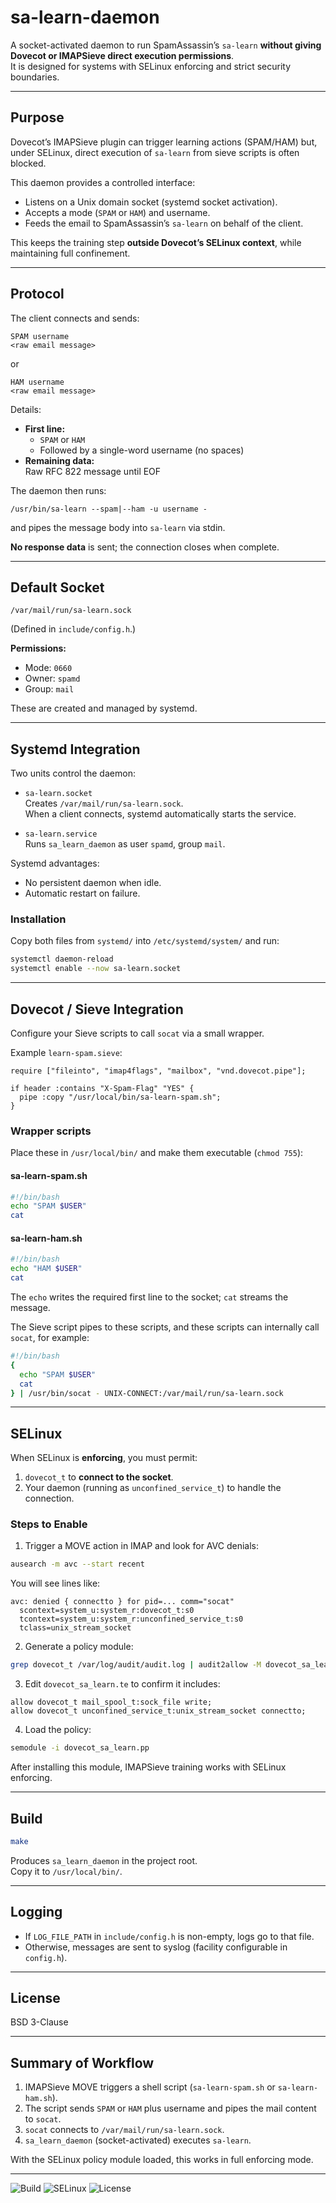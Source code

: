 # sa-learn-daemon

A socket-activated daemon to run SpamAssassin’s `sa-learn` **without giving Dovecot or IMAPSieve direct execution permissions**.  
It is designed for systems with SELinux enforcing and strict security boundaries.

---

## Purpose

Dovecot’s IMAPSieve plugin can trigger learning actions (SPAM/HAM) but, under SELinux, direct execution of `sa-learn` from sieve scripts is often blocked.

This daemon provides a controlled interface:

- Listens on a Unix domain socket (systemd socket activation).
- Accepts a mode (`SPAM` or `HAM`) and username.
- Feeds the email to SpamAssassin’s `sa-learn` on behalf of the client.

This keeps the training step **outside Dovecot’s SELinux context**, while maintaining full confinement.

---

## Protocol

The client connects and sends:

```
SPAM username
<raw email message>
```

or

```
HAM username
<raw email message>
```

Details:

- **First line:**  
  - `SPAM` or `HAM`
  - Followed by a single-word username (no spaces)
- **Remaining data:**  
  Raw RFC 822 message until EOF

The daemon then runs:

```
/usr/bin/sa-learn --spam|--ham -u username -
```

and pipes the message body into `sa-learn` via stdin.

**No response data** is sent; the connection closes when complete.

---

## Default Socket

```
/var/mail/run/sa-learn.sock
```

(Defined in `include/config.h`.)

**Permissions:**

- Mode: `0660`
- Owner: `spamd`
- Group: `mail`

These are created and managed by systemd.

---

## Systemd Integration

Two units control the daemon:

- `sa-learn.socket`  
  Creates `/var/mail/run/sa-learn.sock`.  
  When a client connects, systemd automatically starts the service.

- `sa-learn.service`  
  Runs `sa_learn_daemon` as user `spamd`, group `mail`.

Systemd advantages:

- No persistent daemon when idle.
- Automatic restart on failure.

### Installation

Copy both files from `systemd/` into `/etc/systemd/system/` and run:

```bash
systemctl daemon-reload
systemctl enable --now sa-learn.socket
```

---

## Dovecot / Sieve Integration

Configure your Sieve scripts to call `socat` via a small wrapper.

Example `learn-spam.sieve`:

```
require ["fileinto", "imap4flags", "mailbox", "vnd.dovecot.pipe"];

if header :contains "X-Spam-Flag" "YES" {
  pipe :copy "/usr/local/bin/sa-learn-spam.sh";
}
```

### Wrapper scripts

Place these in `/usr/local/bin/` and make them executable (`chmod 755`):

#### sa-learn-spam.sh

```bash
#!/bin/bash
echo "SPAM $USER"
cat
```

#### sa-learn-ham.sh

```bash
#!/bin/bash
echo "HAM $USER"
cat
```

The `echo` writes the required first line to the socket; `cat` streams the message.

The Sieve script pipes to these scripts, and these scripts can internally call `socat`, for example:

```bash
#!/bin/bash
{
  echo "SPAM $USER"
  cat
} | /usr/bin/socat - UNIX-CONNECT:/var/mail/run/sa-learn.sock
```

---

## SELinux

When SELinux is **enforcing**, you must permit:

1. `dovecot_t` to **connect to the socket**.
2. Your daemon (running as `unconfined_service_t`) to handle the connection.

### Steps to Enable

1. Trigger a MOVE action in IMAP and look for AVC denials:

```bash
ausearch -m avc --start recent
```

You will see lines like:

```
avc: denied { connectto } for pid=... comm="socat"
  scontext=system_u:system_r:dovecot_t:s0
  tcontext=system_u:system_r:unconfined_service_t:s0
  tclass=unix_stream_socket
```

2. Generate a policy module:

```bash
grep dovecot_t /var/log/audit/audit.log | audit2allow -M dovecot_sa_learn
```

3. Edit `dovecot_sa_learn.te` to confirm it includes:

```
allow dovecot_t mail_spool_t:sock_file write;
allow dovecot_t unconfined_service_t:unix_stream_socket connectto;
```

4. Load the policy:

```bash
semodule -i dovecot_sa_learn.pp
```

After installing this module, IMAPSieve training works with SELinux enforcing.

---

## Build

```bash
make
```

Produces `sa_learn_daemon` in the project root.  
Copy it to `/usr/local/bin/`.

---

## Logging

- If `LOG_FILE_PATH` in `include/config.h` is non-empty, logs go to that file.
- Otherwise, messages are sent to syslog (facility configurable in `config.h`).

---

## License

BSD 3-Clause

---

## Summary of Workflow

1. IMAPSieve MOVE triggers a shell script (`sa-learn-spam.sh` or `sa-learn-ham.sh`).
2. The script sends `SPAM` or `HAM` plus username and pipes the mail content to `socat`.
3. `socat` connects to `/var/mail/run/sa-learn.sock`.
4. `sa_learn_daemon` (socket-activated) executes `sa-learn`.

With the SELinux policy module loaded, this works in full enforcing mode.

---

![Build](https://img.shields.io/badge/build-passing-brightgreen)
![SELinux](https://img.shields.io/badge/SELinux-enforcing-blue)
![License](https://img.shields.io/badge/license-BSD%203--Clause-lightgrey)
